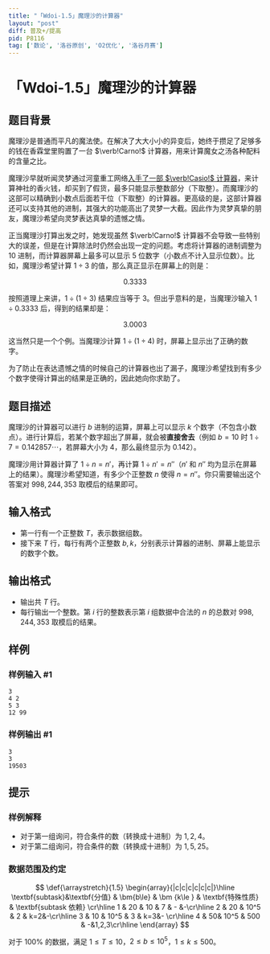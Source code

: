 ```yaml
---
title: "「Wdoi-1.5」魔理沙的计算器"
layout: "post"
diff: 普及+/提高
pid: P8116
tag: ['数论', '洛谷原创', 'O2优化', '洛谷月赛']
---
```

# 「Wdoi-1.5」魔理沙的计算器
## 题目背景

魔理沙是普通而平凡的魔法使。在解决了大大小小的异变后，她终于攒足了足够多的钱在香霖堂里购置了一台 $\verb!Carno!$ 计算器，用来计算魔女之汤各种配料的含量之比。

魔理沙早就听闻灵梦通过河童重工网络[入手了一部 $\verb!Casio!$ 计算器](https://www.luogu.com.cn/problem/P5515)，来计算神社的香火钱，却买到了假货，最多只能显示整数部分（下取整）。而魔理沙的这部可以精确到小数点后面若干位（下取整）的计算器。更高级的是，这部计算器还可以支持其他的进制，其强大的功能高出了灵梦一大截。因此作为灵梦真挚的朋友，魔理沙希望向灵梦表达真挚的遗憾之情。

正当魔理沙打算出发之时，她发现虽然 $\verb!Carno!$ 计算器不会导致一些特别大的误差，但是在计算除法时仍然会出现一定的问题。考虑将计算器的进制调整为 $10$ 进制，而计算器屏幕上最多可以显示 $5$ 位数字（小数点不计入显示位数）。比如，魔理沙希望计算 $1\div 3$ 的值，那么真正显示在屏幕上的则是：

$$
0.3333
$$

按照道理上来讲，$1\div(1\div 3)$ 结果应当等于 $3$。但出乎意料的是，当魔理沙输入 $1\div 0.3333$ 后，得到的结果却是：

$$
3.0003
$$

这当然只是一个个例。当魔理沙计算 $1\div(1\div 4)$ 时，屏幕上显示出了正确的数字。

为了防止在表达遗憾之情的时候自己的计算器也出了漏子，魔理沙希望找到有多少个数字使得计算出的结果是正确的，因此她向你求助了。
## 题目描述

魔理沙的计算器可以进行 $b$ 进制的运算，屏幕上可以显示 $k$ 个数字（不包含小数点）。进行计算后，若某个数字超出了屏幕，就会被**直接舍去**（例如 $b=10$ 时 $1\div 7=0.142857\cdots$，若屏幕大小为 $4$，那么最终显示为 $0.142$）。

魔理沙用计算器计算了 $1\div n=n'$，再计算 $1\div n'=n''$（$n'$ 和 $n''$ 均为显示在屏幕上的结果）。魔理沙希望知道，有多少个正整数 $n$ 使得 $n=n''$。你只需要输出这个答案对 $998,244,353$ 取模后的结果即可。
## 输入格式

- 第一行有一个正整数 $T$，表示数据组数。
- 接下来 $T$ 行，每行有两个正整数 $b,k$，分别表示计算器的进制、屏幕上能显示的数字个数。
## 输出格式

- 输出共 $T$ 行。
- 每行输出一个整数。第 $i$ 行的整数表示第 $i$ 组数据中合法的 $n$ 的总数对 $998,244,353$ 取模后的结果。
## 样例

### 样例输入 #1
```
3
4 2
5 3
12 99
```
### 样例输出 #1
```
3
3
19503
```
## 提示

### 样例解释

- 对于第一组询问，符合条件的数（转换成十进制）为 $1,2,4$。
- 对于第二组询问，符合条件的数（转换成十进制）为 $1,5,25$。

### 数据范围及约定

$$
\def{\arraystretch}{1.5}
\begin{array}{|c|c|c|c|c|c|}\hline
\textbf{subtask}&\textbf{分值} & \bm{b\le} & \bm {k\le } & \textbf{特殊性质} & \textbf{subtask 依赖} \cr\hline
1 & 20 & 10 & 7 & - &-\cr\hline
2 & 20 & 10^5 & 2 & k=2&-\cr\hline
3 & 10 & 10^5 & 3 & k=3&- \cr\hline
4 & 50& 10^5 & 500 & -&1,2,3\cr\hline
\end{array}
$$

对于 $100\%$ 的数据，满足 $1\le T\le 10$，$2\le b\le 10^5$，$1\le k\le 500$。
